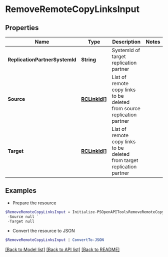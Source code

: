 # RemoveRemoteCopyLinksInput
## Properties

Name | Type | Description | Notes
------------ | ------------- | ------------- | -------------
**ReplicationPartnerSystemId** | **String** | SystemId of target replication partner | 
**Source** | [**RCLinkId[]**](RCLinkId.md) | List of remote copy links to be deleted from source replication partner | 
**Target** | [**RCLinkId[]**](RCLinkId.md) | List of remote copy links to be deleted from target replication partner | 

## Examples

- Prepare the resource
```powershell
$RemoveRemoteCopyLinksInput = Initialize-PSOpenAPIToolsRemoveRemoteCopyLinksInput  -ReplicationPartnerSystemId 7CE816P0SR `
 -Source null `
 -Target null
```

- Convert the resource to JSON
```powershell
$RemoveRemoteCopyLinksInput | ConvertTo-JSON
```

[[Back to Model list]](../README.md#documentation-for-models) [[Back to API list]](../README.md#documentation-for-api-endpoints) [[Back to README]](../README.md)

